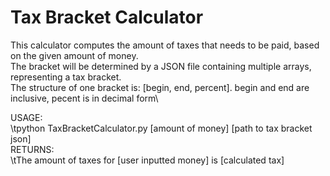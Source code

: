 # Tax Bracket Calculator

This calculator computes the amount of taxes that needs to be paid, based on the given amount of money.\
The bracket will be determined by a JSON file containing multiple arrays, representing a tax bracket. \
The structure of one bracket is: [begin, end, percent]. begin and end are inclusive, pecent is in decimal form\

USAGE:\
\tpython TaxBracketCalculator.py [amount of money] [path to tax bracket json]\
RETURNS:\
\tThe amount of taxes for [user inputted money] is [calculated tax]
